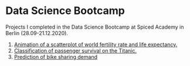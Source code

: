 # Data Science Bootcamp
Projects I completed in the Data Science Bootcamp at Spiced Academy in Berlin (28.09-21.12.2020).

1. [Animation of a scatterplot of world fertility rate and life expectancy.](https://github.com/lorenanda/animated-scatterplot)
2. [Classification of passenger survival on the Titanic.](https://github.com/lorenanda/titanic)
3. [Prediction of bike sharing demand](https://github.com/lorenanda/bike-demand-prediction/)
